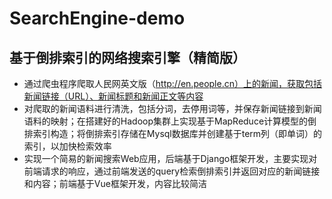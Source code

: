 # SearchEngine-demo

## 基于倒排索引的网络搜索引擎（精简版）
+ 通过爬虫程序爬取人民网英文版（http://en.people.cn）上的新闻，获取包括新闻链接（URL）、新闻标题和新闻正文等内容
+ 对爬取的新闻语料进行清洗，包括分词，去停用词等，并保存新闻链接到新闻语料的映射；在搭建好的Hadoop集群上实现基于MapReduce计算模型的倒排索引构造；将倒排索引存储在Mysql数据库并创建基于term列（即单词）的索引，以加快检索效率
+ 实现一个简易的新闻搜索Web应用，后端基于Django框架开发，主要实现对前端请求的响应，通过前端发送的query检索倒排索引并返回对应的新闻链接和内容；前端基于Vue框架开发，内容比较简洁

